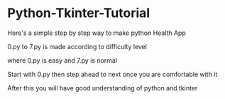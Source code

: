 # Python-Tkinter-Tutorial
Here's a simple step by step way to make python Health App

0.py to 7.py is made according to difficulty level

where 0.py is easy and 7.py is normal

Start with 0.py then step ahead to next once you are comfortable with it

After this you will have good understanding of python and tkinter
